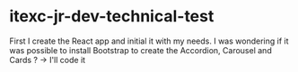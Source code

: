 # itexc-jr-dev-technical-test

First I create the React app and initial it with my needs.
I was wondering if it was possible to install Bootstrap to create the Accordion, Carousel and Cards ?
-> I'll code it
